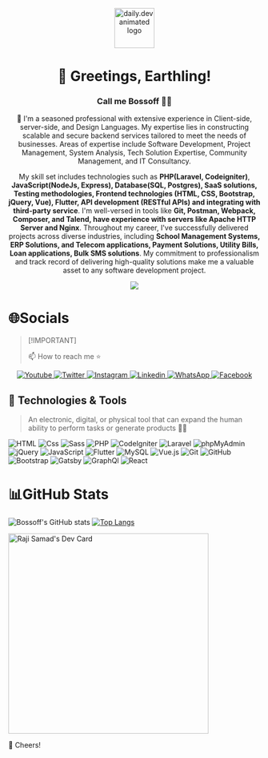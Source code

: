 
<a name="readme-top"></a>

<div align="center">

<!--<img src="https://avatars.githubusercontent.com/u/30760187?v=4" alt="Bossoff" height="80">-->
<!--<a href="https://app.daily.dev/bossoff"><img src="https://api.daily.dev/devcards/v2/NOg4Rz9rhd3VwGanqfVrZ.png?r=a7z&type=wide" width="652" alt="Raji Samad's Dev Card"/></a>-->
<img src="https://scontent.flos5-3.fna.fbcdn.net/v/t39.30808-6/465797296_8643839832372003_4002280969140835601_n.jpg?_nc_cat=111&ccb=1-7&_nc_sid=cc71e4&_nc_eui2=AeGEsNf1X8cg136lXhz0-6272k_ZGupPQjDaT9ka6k9CMO5aR55hR4CUy_nyx1FA5aaC4kF0Q21QzeS4iKLcqfjq&_nc_ohc=874e0q0iFa0Q7kNvgEvPg2l&_nc_zt=23&_nc_ht=scontent.flos5-3.fna&_nc_gid=AB_atRhGIoq93YkiADK_onR&oh=00_AYDo1vCmDHazFZU976bb3anBoc4Bh6FWdREWRtY455c8ZQ&oe=6756AE36" alt="daily.dev animated logo" height="80"> 



<br>

# 👋 Greetings, Earthling! 

### Call me Bossoff 🤖💜

💬 I'm a seasoned professional with extensive experience in Client-side, server-side, and Design Languages. My expertise lies in constructing scalable and secure backend services tailored to meet the needs of businesses. Areas of expertise include Software Development, Project Management, System Analysis, Tech Solution Expertise, Community Management, and IT Consultancy.

My skill set includes technologies such as **PHP(Laravel, Codeigniter)**, **JavaScript(NodeJs, Express), Database(SQL, Postgres), SaaS solutions, Testing methodologies, Frontend technologies (HTML, CSS, Bootstrap, jQuery, Vue), Flutter, API development (RESTful APIs) and integrating with third-party service**. I'm well-versed in tools like **Git, Postman, Webpack, Composer, and Talend, have experience with servers like Apache HTTP Server and Nginx**. Throughout my career, I've successfully delivered projects across diverse industries, including **School Management Systems, ERP Solutions, and Telecom applications, Payment Solutions, Utility Bills, Loan applications, Bulk SMS solutions**. My commitment to professionalism and track record of delivering high-quality solutions make me a valuable asset to any software development project.

<be>


![](https://komarev.com/ghpvc/?username=bossoff&label=PROFILE+VIEWS)


</div>

# 🌐Socials

> \[!IMPORTANT]
>
> 📫 How to reach me ⭐️
> 
<p dir="auto" align="center">
 
   <a href="#">
    <img
      alt="Youtube"
      src="https://img.shields.io/badge/youtube-FF0000?logo=youtube&logoColor=white&style=flat"
    />
  </a>
  <a href="https://twitter.com/rajihboss">
    <img
      alt="Twitter"
      src="https://img.shields.io/badge/Twitter-1DA1F2?logo=twitter&logoColor=white&style=flat"
    />
  </a>
  <a href="https://instagram.com/bossoff.1">
    <img
      alt="Instagram"
      src="https://img.shields.io/badge/Instagram-E4405F?logo=instagram&logoColor=white&style=flat"
    />
  </a>
  <a href="https://www.linkedin.com/in/bossoff">
    <img
      alt="Linkedin"
      src="https://img.shields.io/badge/linkedin-0077B5?logo=linkedin&logoColor=white&style=flat"
    />
  </a>
  <a href="#">
    <img
      alt="WhatsApp"
      src="https://img.shields.io/badge/WhatsApp-25D366?logo=WhatsApp&logoColor=white&style=flat"
    />
  </a>
  <a href="#">
    <img
      alt="Facebook"
      src="https://img.shields.io/badge/Facebook-1877F2?logo=Facebook&logoColor=white&style=flat"
    />
  </a>
 
</p>



## 🔧 Technologies & Tools

> An electronic, digital, or physical tool that can expand the human ability to perform tasks or generate products 👩‍💻

<p>
 <img alt="HTML" src="https://img.shields.io/badge/HTML-E34F26?logo=html5&logoColor=white&style=for-the-badge" />
 <img alt="Css" src="https://img.shields.io/badge/CSS-1572B6?logo=css3&logoColor=white&style=for-the-badge" />
 <img alt="Sass" src="https://img.shields.io/badge/Sass-CC6699?logo=sass&logoColor=white&style=for-the-badge" />
 <img alt="PHP" src="https://img.shields.io/badge/PHP-777BB4?logo=php&logoColor=white&style=for-the-badge" />
 <img alt="CodeIgniter" src="https://img.shields.io/badge/CodeIgniter-EF4223?logo=codeIgniter&logoColor=white&style=for-the-badge" />
 <img alt="Laravel" src="https://img.shields.io/badge/Laravel-FF2D20?logo=laravel&logoColor=white&style=for-the-badge" />
 <img alt="phpMyAdmin" src="https://img.shields.io/badge/phpMyAdmin-6C78AF?logo=phpmyadmin&logoColor=white&style=for-the-badge" />
 <img alt="jQuery" src="https://img.shields.io/badge/jQuery-0769AD?logo=jquery&logoColor=white&style=for-the-badge" />
 <img alt="JavaScript" src="https://img.shields.io/badge/JavaScript-F7DF1E?logo=javascript&logoColor=white&style=for-the-badge" />
 <img alt="Flutter" src="https://img.shields.io/badge/Flutter-02569B?logo=Flutter&logoColor=white&style=for-the-badge" />
 <img alt="MySQL" src="https://img.shields.io/badge/MySQL-4479A1?logo=mysql&logoColor=white&style=for-the-badge" />
 <img alt="Vue.js" src="https://img.shields.io/badge/Vue.js-4FC08D?logo=Vue.js&logoColor=white&style=for-the-badge" />
 <img alt="Git" src="https://img.shields.io/badge/Git-F05032?logo=Git&logoColor=white&style=for-the-badge" />
 <img alt="GitHub" src="https://img.shields.io/badge/GitHub-181717?logo=GitHub&logoColor=white&style=for-the-badge" />
 <img alt="Bootstrap" src="https://img.shields.io/badge/Bootstrap-7952B3?logo=Bootstrap&logoColor=white&style=for-the-badge" />
 <img alt="Gatsby" src="https://img.shields.io/badge/Gatsby-663399?logo=gatsby&logoColor=white&style=for-the-badge" />
 <img alt="GraphQl" src="https://img.shields.io/badge/GraphQL-E10098?logo=graphql&logoColor=white&style=for-the-badge" />
 <img alt="React" src="https://img.shields.io/badge/react-20232A?logo=React&logoColor=61DAFB&style=for-the-badge" />
  <!-- <img alt="C Sharp" src="https://img.shields.io/badge/C%23-239120?logo=c-sharp&logoColor=white&style=for-the-badge" /> -->
  <!-- <img alt="Unity" src="https://img.shields.io/badge/Unity-000000?logo=unity&logoColor=white&style=for-the-badge" /> -->
</p>

# 📊GitHub Stats


![Bossoff's GitHub stats](https://github-readme-stats.vercel.app/api?username=bossoff&show_icons=true&count_private=true) 
[![Top Langs](https://github-readme-stats.vercel.app/api/top-langs/?username=bossoff&layout=compact)](https://github.com/bossoff/github-readme-stats)




<!-- 



<a href="https://github.com/bossoff/github-readme-stats">
  <img align="center" src="https://github-readme-stats.vercel.app/api/pin/?username=bossoff&repo=github-readme-stats" />
</a>
<a href="https://github.com/bossoff/convoychat">
  <img align="center" src="https://github-readme-stats.vercel.app/api/pin/?username=bossoff&repo=convoychat" />
</a> -->


<!-- [![An image of @bossoff's Holopin badges, which is a link to view their full Holopin profile](https://holopin.me/bossoff)](https://holopin.io/@bossoff) -->


<a href="https://app.daily.dev/bossoff"><img src="https://api.daily.dev/devcards/d3bf99495cfb403da0ce1135a4c6bcae.png?r=k7p" width="400" alt="Raji Samad's Dev Card"/></a>

🥂 Cheers!
